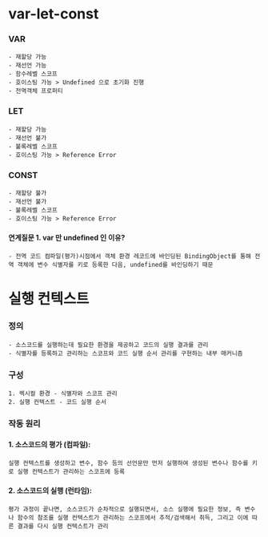 # var-let-const

### VAR
    - 재할당 가능
    - 재선언 가능
    - 함수레벨 스코프
    - 호이스팅 가능 > Undefined 으로 초기화 진행
    - 전역객체 프로퍼티



### LET
    - 재할당 가능
    - 재선언 불가
    - 불록레벨 스코프
    - 호이스팅 가능 > Reference Error



### CONST
    - 재할당 불가
    - 재선언 불가
    - 불록레벨 스코프
    - 호이스팅 가능 > Reference Error


#### 연계질문 1. var 만 undefined 인 이유? 
    - 전역 코드 컴파일(평가)시점에서 객체 환경 레코드에 바인딩된 BindingObject를 통해 전역 객체에 변수 식별자를 키로 등록한 다음, undefined를 바인딩하기 때문



# 실행 컨텍스트
### 정의
    - 소스코드를 실행하는데 필요한 환경을 제공하고 코드의 실행 결과를 관리
    - 식별자를 등록하고 관리하는 스코프와 코드 실행 순서 관리를 구현하는 내부 매커니즘

### 구성
    1. 렉시컬 환경 - 식별자와 스코프 관리 
    2. 실행 컨텍스트 - 코드 실행 순서

### 작동 원리
#### 1. 소스코드의 평가 (컴파일):
    실행 컨텍스트를 생성하고 변수, 함수 등의 선언문만 먼저 실행하여 생성된 변수나 함수를 키로 실행 컨텍스트가 관리하는 스코프에 등록
#### 2. 소스코드의 실행 (런타임):
    평가 과정이 끝나면, 소스코드가 순차적으로 실행되면서, 소스 실행에 필요한 정보, 즉 변수나 함수의 참조를 실행 컨텍스트가 관리하는 스코프에서 추적/검색해서 취득, 그리고 이에 따른 결과를 다시 실행 컨텍스트가 관리
